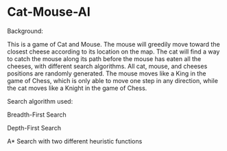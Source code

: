# Cat-Mouse-AI

Background:

This is a game of Cat and Mouse. The mouse will greedily move toward the closest cheese according to its location on the map. The cat will find a way to catch the mouse along its path before the mouse has eaten all the cheeses, with different search algorithms. All cat, mouse, and cheeses positions are randomly generated. The mouse moves like a King in the game of Chess, which is only able to move one step in any direction, while the cat moves like a Knight in the game of Chess.

Search algorithm used:

Breadth-First Search

Depth-First Search

A* Search with two different heuristic functions

